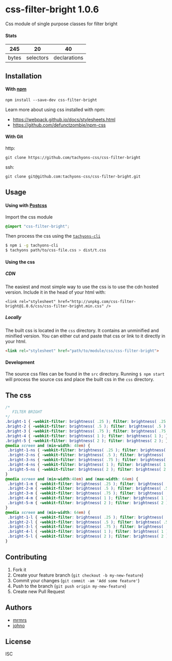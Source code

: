 # css-filter-bright 1.0.6

Css module of single purpose classes for filter bright

#### Stats

245 | 20 | 40
---|---|---
bytes | selectors | declarations

## Installation

#### With [npm](https://npmjs.com)

```
npm install --save-dev css-filter-bright
```

Learn more about using css installed with npm:
* https://webpack.github.io/docs/stylesheets.html
* https://github.com/defunctzombie/npm-css

#### With Git

http:
```
git clone https://github.com/tachyons-css/css-filter-bright
```

ssh:
```
git clone git@github.com:tachyons-css/css-filter-bright.git
```

## Usage

#### Using with [Postcss](https://github.com/postcss/postcss)

Import the css module

```css
@import "css-filter-bright";
```

Then process the css using the [`tachyons-cli`](https://github.com/tachyons-css/tachyons-cli)

```sh
$ npm i -g tachyons-cli
$ tachyons path/to/css-file.css > dist/t.css
```

#### Using the css

##### CDN
The easiest and most simple way to use the css is to use the cdn hosted version. Include it in the head of your html with:

```
<link rel="stylesheet" href="http://unpkg.com/css-filter-bright@1.0.6/css/css-filter-bright.min.css" />
```

##### Locally
The built css is located in the `css` directory. It contains an unminified and minified version.
You can either cut and paste that css or link to it directly in your html.

```html
<link rel="stylesheet" href="path/to/module/css/css-filter-bright">
```

#### Development

The source css files can be found in the `src` directory.
Running `$ npm start` will process the source css and place the built css in the `css` directory.

## The css

```css
/*
   FILTER BRIGHT
*/
.bright-1 { -webkit-filter: brightness( .25 ); filter: brightness( .25 ); }
.bright-2 { -webkit-filter: brightness( .5 ); filter: brightness( .5 ); }
.bright-3 { -webkit-filter: brightness( .75 ); filter: brightness( .75 ); }
.bright-4 { -webkit-filter: brightness( 1 ); filter: brightness( 1 ); }
.bright-5 { -webkit-filter: brightness( 2 ); filter: brightness( 2 ); }
@media screen and (min-width: 48em) {
 .bright-1-ns { -webkit-filter: brightness( .25 ); filter: brightness( .25 ); }
 .bright-2-ns { -webkit-filter: brightness( .5 ); filter: brightness( .5 ); }
 .bright-3-ns { -webkit-filter: brightness( .75 ); filter: brightness( .75 ); }
 .bright-4-ns { -webkit-filter: brightness( 1 ); filter: brightness( 1 ); }
 .bright-5-ns { -webkit-filter: brightness( 2 ); filter: brightness( 2 ); }
}
@media screen and (min-width:48em) and (max-width: 64em) {
 .bright-1-m { -webkit-filter: brightness( .25 ); filter: brightness( .25 ); }
 .bright-2-m { -webkit-filter: brightness( .5 ); filter: brightness( .5 ); }
 .bright-3-m { -webkit-filter: brightness( .75 ); filter: brightness( .75 ); }
 .bright-4-m { -webkit-filter: brightness( 1 ); filter: brightness( 1 ); }
 .bright-5-m { -webkit-filter: brightness( 2 ); filter: brightness( 2 ); }
}
@media screen and (min-width: 64em) {
 .bright-1-l { -webkit-filter: brightness( .25 ); filter: brightness( .25 ); }
 .bright-2-l { -webkit-filter: brightness( .5 ); filter: brightness( .5 ); }
 .bright-3-l { -webkit-filter: brightness( .75 ); filter: brightness( .75 ); }
 .bright-4-l { -webkit-filter: brightness( 1 ); filter: brightness( 1 ); }
 .bright-5-l { -webkit-filter: brightness( 2 ); filter: brightness( 2 ); }
}
```

## Contributing

1. Fork it
2. Create your feature branch (`git checkout -b my-new-feature`)
3. Commit your changes (`git commit -am 'Add some feature'`)
4. Push to the branch (`git push origin my-new-feature`)
5. Create new Pull Request

## Authors

* [mrmrs](http://mrmrs.io)
* [johno](http://johnotander.com)

## License

ISC

